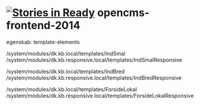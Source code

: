 [![Stories in Ready](https://badge.waffle.io/Det-Kongelige-Bibliotek/opencms-frontend-2014.png?label=ready&title=Ready)](https://waffle.io/Det-Kongelige-Bibliotek/opencms-frontend-2014)
opencms-frontend-2014
=====================

egenskab: template-elements

/system/modules/dk.kb.local/templates/IndSmal
/system/modules/dk.kb.responsive.local/templates/IndSmalResponsive


/system/modules/dk.kb.local/templates/IndBred
/system/modules/dk.kb.responsive.local/templates/IndBredResponsive


/system/modules/dk.kb.local/templates/ForsideLokal
/system/modules/dk.kb.responsive.local/templates/ForsideLokalResponsive